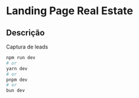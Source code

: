 # Landing Page Real Estate


## Descrição 

Captura de leads

```bash
npm run dev
# or
yarn dev
# or
pnpm dev
# or
bun dev
```

